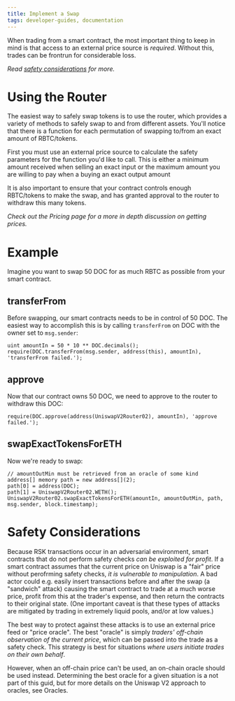```yaml
---
title: Implement a Swap
tags: developer-guides, documentation
---
```


When trading from a smart contract, the most important thing to keep in mind is that access to an external price source is _required_. Without this, trades can be frontrun for considerable loss.

_Read [safety considerations](#safety-considerations) for more._

# Using the Router

The easiest way to safely swap tokens is to use the <Link to='/docs/v2/smart-contracts/router02'>router</Link>, which provides a variety of methods to safely swap to and from different assets. You'll notice that there is a function for each permutation of swapping to/from an exact amount of RBTC/tokens.

First you must use an external price source to calculate the safety parameters for the function you'd like to call. This is either a minimum amount received when selling an exact input or the maximum amount you are willing to pay when a buying an exact output amount

It is also important to ensure that your contract controls enough RBTC/tokens to make the swap, and has granted approval to the router to withdraw this many tokens.

_Check out the <Link to='/docs/v2/advanced-topics/pricing/#pricing-trades'>Pricing</Link> page for a more in depth discussion on getting prices._

# Example

Imagine you want to swap 50 DOC for as much RBTC as possible from your smart contract.

## transferFrom

Before swapping, our smart contracts needs to be in control of 50 DOC. The easiest way to accomplish this is by calling `transferFrom` on DOC with the owner set to `msg.sender`:

```solidity
uint amountIn = 50 * 10 ** DOC.decimals();
require(DOC.transferFrom(msg.sender, address(this), amountIn), 'transferFrom failed.');
```

## approve

Now that our contract owns 50 DOC, we need to approve to the <Link to='/docs/v2/smart-contracts/router02'>router</Link> to withdraw this DOC:

```solidity
require(DOC.approve(address(UniswapV2Router02), amountIn), 'approve failed.');
```

## swapExactTokensForETH

Now we're ready to swap:

```solidity
// amountOutMin must be retrieved from an oracle of some kind
address[] memory path = new address[](2);
path[0] = address(DOC);
path[1] = UniswapV2Router02.WETH();
UniswapV2Router02.swapExactTokensForETH(amountIn, amountOutMin, path, msg.sender, block.timestamp);
```

# Safety Considerations

Because RSK transactions occur in an adversarial environment, smart contracts that do not perform safety checks _can be exploited for profit_. If a smart contract assumes that the current price on Uniswap is a "fair" price without perofrming safety checks, _it is vulnerable to manipulation_. A bad actor could e.g. easily insert transactions before and after the swap (a "sandwich" attack) causing the smart contract to trade at a much worse price, profit from this at the trader's expense, and then return the contracts to their original state. (One important caveat is that these types of attacks are mitigated by trading in extremely liquid pools, and/or at low values.)

The best way to protect against these attacks is to use an external price feed or "price oracle". The best "oracle" is simply _traders' off-chain observation of the current price_, which can be passed into the trade as a safety check. This strategy is best for situations _where users initiate trades on their own behalf_.

However, when an off-chain price can't be used, an on-chain oracle should be used instead. Determining the best oracle for a given situation is a not part of this guid, but for more details on the Uniswap V2 approach to oracles, see <Link to='/docs/v2/core-concepts/oracles'>Oracles</Link>.
